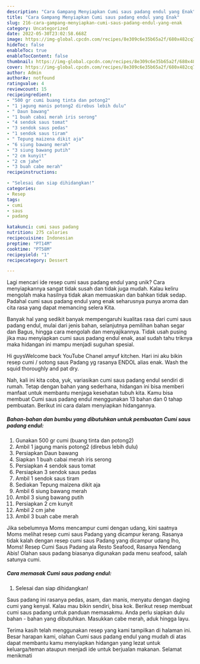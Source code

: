 ```yaml
---
description: "Cara Gampang Menyiapkan Cumi saus padang endul yang Enak"
title: "Cara Gampang Menyiapkan Cumi saus padang endul yang Enak"
slug: 216-cara-gampang-menyiapkan-cumi-saus-padang-endul-yang-enak
category: Uncategorized
date: 2022-05-30T23:02:58.668Z
image: https://img-global.cpcdn.com/recipes/8e309c6e35b65a2f/680x482cq70/cumi-saus-padang-endul-foto-resep-utama.jpg
hideToc: false
enableToc: true
enableTocContent: false
thumbnail: https://img-global.cpcdn.com/recipes/8e309c6e35b65a2f/680x482cq70/cumi-saus-padang-endul-foto-resep-utama.jpg
cover: https://img-global.cpcdn.com/recipes/8e309c6e35b65a2f/680x482cq70/cumi-saus-padang-endul-foto-resep-utama.jpg
author: Admin
authorAv: notfound
ratingvalue: 4
reviewcount: 15
recipeingredient:
- "500 gr cumi buang tinta dan potong2"
- "1 jagung manis potong2 direbus lebih dulu"
- " Daun bawang"
- "1 buah cabai merah iris serong"
- "4 sendok saus tomat"
- "3 sendok saus pedas"
- "1 sendok saus tiram"
- " Tepung maizena dikit aja"
- "6 siung bawang merah"
- "3 siung bawang putih"
- "2 cm kunyit"
- "2 cm jahe"
- "3 buah cabe merah"
recipeinstructions:

- "Selesai dan siap dihidangkan!"
categories:
- Resep
tags:
- cumi
- saus
- padang

katakunci: cumi saus padang 
nutrition: 275 calories
recipecuisine: Indonesian
preptime: "PT14M"
cooktime: "PT58M"
recipeyield: "1"
recipecategory: Dessert

---
```





Lagi mencari ide resep cumi saus padang endul yang unik? Cara menyiapkannya sangat tidak susah dan tidak juga mudah. Kalau keliru mengolah maka hasilnya tidak akan memuaskan dan bahkan tidak sedap. Padahal cumi saus padang endul yang enak seharusnya punya aroma dan cita rasa yang dapat memancing selera Kita.





Banyak hal yang sedikit banyak mempengaruhi kualitas rasa dari cumi saus padang endul, mulai dari jenis bahan, selanjutnya pemilihan bahan segar dan Bagus, hingga cara mengolah dan menyajikannya. Tidak usah pusing jika mau menyiapkan cumi saus padang endul enak,      asal sudah tahu triknya maka hidangan ini mampu menjadi suguhan spesial.














Hi guysWelcome back YouTube Chanel amyuf kitchen. Hari ini aku bikin resep cumi / sotong saus Padang yg rasanya ENDOL alias enak. Wash the squid thoroughly and pat dry.






Nah, kali ini kita coba, yuk, variasikan cumi saus padang endul sendiri di rumah. Tetap dengan bahan yang sederhana, hidangan ini bisa memberi manfaat untuk membantu menjaga kesehatan tubuh kita. Kamu bisa membuat Cumi saus padang endul menggunakan 13 bahan dan 0 tahap pembuatan. Berikut ini cara dalam menyiapkan hidangannya.

<!--inarticleads1-->

##### Bahan-bahan dan bumbu yang dibutuhkan untuk pembuatan Cumi saus padang endul:

1. Gunakan 500 gr cumi (buang tinta dan potong2)
1. Ambil 1 jagung manis potong2 (direbus lebih dulu)
1. Persiapkan  Daun bawang
1. Siapkan 1 buah cabai merah iris serong
1. Persiapkan 4 sendok saus tomat
1. Persiapkan 3 sendok saus pedas
1. Ambil 1 sendok saus tiram
1. Sediakan  Tepung maizena dikit aja
1. Ambil 6 siung bawang merah
1. Ambil 3 siung bawang putih
1. Persiapkan 2 cm kunyit
1. Ambil 2 cm jahe
1. Ambil 3 buah cabe merah


Jika sebelumnya Moms mencampur cumi dengan udang, kini saatnya Moms melihat resep cumi saus Padang yang dicampur kerang. Rasanya tidak kalah dengan resep cumi saus Padang yang dicampur udang lho, Moms! Resep Cumi Saus Padang ala Resto Seafood, Rasanya Nendang Abis! Olahan saus padang biasanya digunakan pada menu seafood, salah satunya cumi. 

<!--inarticleads2-->

##### Cara memasak Cumi saus padang endul:


1. Selesai dan siap dihidangkan!

Saus padang ini rasanya pedas, asam, dan manis, menyatu dengan daging cumi yang kenyal. Kalau mau bikin sendiri, bisa kok. Berikut resep membuat cumi saus padang untuk panduan memasakmu. Anda perlu siapkan dulu bahan - bahan yang dibutuhkan. Masukkan cabe merah, aduk hingga layu. 

Terima kasih telah menggunakan resep yang kami tampilkan di halaman ini. Besar harapan kami, olahan Cumi saus padang endul yang mudah di atas dapat membantu kamu menyiapkan hidangan yang lezat untuk keluarga/teman ataupun menjadi ide untuk berjualan makanan. Selamat menikmati
